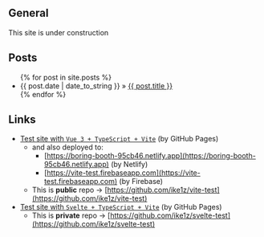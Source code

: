 ## General
This site is under construction

## Posts
<ul class="posts">
  {% for post in site.posts %}
    <li><span>{{ post.date | date_to_string }}</span> &raquo; <a href="{{ site.baseurl }}{{ post.url }}">{{ post.title }}</a></li>
  {% endfor %}
</ul>


## Links
- [Test site with `Vue 3 + TypeScript + Vite`](/vite-test/) (by GitHub Pages)
  - and also deployed to:
    - [https://boring-booth-95cb46.netlify.app](https://boring-booth-95cb46.netlify.app) (by Netlify)
    - [https://vite-test.firebaseapp.com](https://vite-test.firebaseapp.com) (by Firebase)
  - This is **public** repo -> [https://github.com/ike1z/vite-test](https://github.com/ike1z/vite-test)
- [Test site with `Svelte + TypeScript + Vite`](/svelte-test/) (by GitHub Pages)
  - This is **private** repo -> [https://github.com/ike1z/svelte-test](https://github.com/ike1z/svelte-test)
